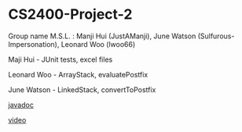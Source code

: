 # CS2400-Project-2
Group name M.S.L. : Manji Hui (JustAManji), June Watson (Sulfurous-Impersonation), Leonard Woo (lwoo66)

Maji Hui - JUnit tests, excel files

Leonard Woo - ArrayStack, evaluatePostfix

June Watson - LinkedStack, convertToPostfix

[javadoc](https://github.com/Sulfurous-Impersonation/CS2400-Project-2/blob/main/Javadoc/index.html)

[video](https://youtu.be/MOc9S39ZFWY)
